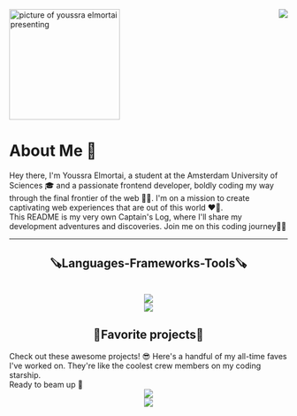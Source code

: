 <img align="right" src="https://api.visitorbadge.io/api/visitors?path=https%3A%2F%2Fgithub.com%2FYoussraElmortai&label=Visitors&labelColor=%23ba68c8&countColor=%23d9e3f0&labelStyle=upper">
<img width="200" alt="picture of youssra elmortai presenting" src="https://github.com/YoussraElmortai/YoussraElmortai/assets/112857270/62e72361-c295-49ce-94a2-4a6a62e7cadf">

# About Me 🖖

Hey there, I'm Youssra Elmortai, a student at the Amsterdam University of Sciences 🎓 and a passionate frontend developer, boldly coding my way through the final frontier of the web 👩‍💻. I'm on a mission to create captivating web experiences that are out of this world ❤️🌌. <br>
This README is my very own Captain's Log, where I'll share my development adventures and discoveries. Join me on this coding journey🌟🚀



<hr>
<h2 align="center"> 🪚Languages-Frameworks-Tools🪚</h2>
<br>
<div align="center">
  <a href="//skillicons.dev">
    <img src="https://skillicons.dev/icons?i=html,css,javascript,nodejs,github"><br>
    <img src="https://skillicons.dev/icons?i=vscode,svelte,vue,figma">
  </a>
</div>

<h2 align="center"> 🌟Favorite projects🌟</h2>
Check out these awesome projects! 😎 Here's a handful of my all-time faves I've worked on. They're like the coolest crew members on my coding starship. <br>
Ready to beam up 🚀
<br>
<div align="center">
  <a href="//skillicons.dev">
    <img src="https://skillicons.dev/icons?i=html,css,javascript,nodejs,github"><br>
    <img src="https://skillicons.dev/icons?i=vscode,svelte,vue,figma">
  </a>
</div>


<!--
**YoussraElmortai/YoussraElmortai** is a ✨ _special_ ✨ repository because its `README.md` (this file) appears on your GitHub profile.

Here are some ideas to get you started:

- 🔭 I’m currently working on ...
- 🌱 I’m currently learning ...
- 👯 I’m looking to collaborate on ...
- 🤔 I’m looking for help with ...
- 💬 Ask me about ...
- 📫 How to reach me: ...
- 😄 Pronouns: ...
- ⚡ Fun fact: ...
-->

